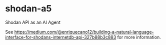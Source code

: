 # shodan-a5
Shodan API as an AI Agent

See https://medium.com/@enriquecano12/building-a-natural-language-interface-for-shodans-internetdb-api-327b88b3c883 for more information.
